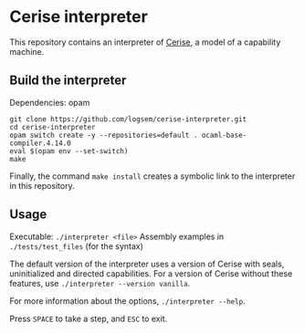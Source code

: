 # Cerise interpreter
This repository contains an interpreter of [Cerise](https://github.com/logsem/cerise), a model of a capability machine.

## Build the interpreter

Dependencies: opam

```
git clone https://github.com/logsem/cerise-interpreter.git 
cd cerise-interpreter
opam switch create -y --repositories=default . ocaml-base-compiler.4.14.0
eval $(opam env --set-switch)
make
```

Finally, the command `make install` creates a symbolic link to the interpreter in this repository.

## Usage
Executable: `./interpreter <file>`
Assembly examples in `./tests/test_files` (for the syntax)

The default version of the interpreter uses a version of Cerise with seals, uninitialized and directed capabilities. 
For a version of Cerise without these features, use `./interpreter --version vanilla`.

For more information about the options, `./interpreter --help`.

Press `SPACE` to take a step, and `ESC` to exit.
